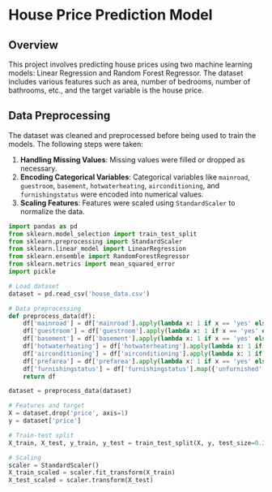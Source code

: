 # House Price Prediction Model

## Overview
This project involves predicting house prices using two machine learning models: Linear Regression and Random Forest Regressor. The dataset includes various features such as area, number of bedrooms, number of bathrooms, etc., and the target variable is the house price.

## Data Preprocessing
The dataset was cleaned and preprocessed before being used to train the models. The following steps were taken:
1. **Handling Missing Values**: Missing values were filled or dropped as necessary.
2. **Encoding Categorical Variables**: Categorical variables like `mainroad`, `guestroom`, `basement`, `hotwaterheating`, `airconditioning`, and `furnishingstatus` were encoded into numerical values.
3. **Scaling Features**: Features were scaled using `StandardScaler` to normalize the data.

```python
import pandas as pd
from sklearn.model_selection import train_test_split
from sklearn.preprocessing import StandardScaler
from sklearn.linear_model import LinearRegression
from sklearn.ensemble import RandomForestRegressor
from sklearn.metrics import mean_squared_error
import pickle

# Load dataset
dataset = pd.read_csv('house_data.csv')

# Data preprocessing
def preprocess_data(df):
    df['mainroad'] = df['mainroad'].apply(lambda x: 1 if x == 'yes' else 0)
    df['guestroom'] = df['guestroom'].apply(lambda x: 1 if x == 'yes' else 0)
    df['basement'] = df['basement'].apply(lambda x: 1 if x == 'yes' else 0)
    df['hotwaterheating'] = df['hotwaterheating'].apply(lambda x: 1 if x == 'yes' else 0)
    df['airconditioning'] = df['airconditioning'].apply(lambda x: 1 if x == 'yes' else 0)
    df['prefarea'] = df['prefarea'].apply(lambda x: 1 if x == 'yes' else 0)
    df['furnishingstatus'] = df['furnishingstatus'].map({'unfurnished': 0, 'semi-furnished': 1, 'furnished': 2})
    return df

dataset = preprocess_data(dataset)

# Features and target
X = dataset.drop('price', axis=1)
y = dataset['price']

# Train-test split
X_train, X_test, y_train, y_test = train_test_split(X, y, test_size=0.2, random_state=42)

# Scaling
scaler = StandardScaler()
X_train_scaled = scaler.fit_transform(X_train)
X_test_scaled = scaler.transform(X_test)
```

